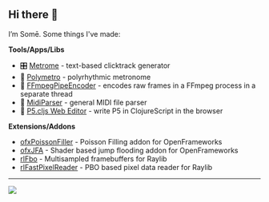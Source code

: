 ## Hi there 👋

I’m Somē. Some things I've made:

**Tools/Apps/Libs**
- 🎛 [Metrome](https://github.com/somecho/metrome) - text-based clicktrack generator
- 🎼 [Polymetro](https://github.com/somecho/polymetro-2) - polyrhythmic metronome
- 🧵 [FFmpegPipeEncoder](https://github.com/somecho/FFmpegPipeEncoder) - encodes raw frames in a FFmpeg process in a separate thread
- 🔎 [MidiParser](https://github.com/somecho/MidiParser) - general MIDI file parser
- 🌄 [P5.cljs Web Editor](https://github.com/somecho/p5-cljs-web-editor) - write P5 in ClojureScript in the browser

**Extensions/Addons**
- [ofxPoissonFiller](https://github.com/somecho/ofxPoissonFiller) - Poisson Filling addon for OpenFrameworks
- [ofxJFA](https://github.com/somecho/ofxJFA) - Shader based jump flooding addon for OpenFrameworks
- [rlFbo](https://github.com/somecho/rlFbo) - Multisampled framebuffers for Raylib
- [rlFastPixelReader](https://github.com/somecho/rlFastPixelReader) - PBO based pixel data reader for Raylib

---

![](https://github-readme-stats.vercel.app/api/top-langs/?username=somecho&hide=html,jupyter%20notebook,c&layout=compact&exclude_repo=cljs-compiler-compiler,p5cljs-editor,cl-fnl
)
